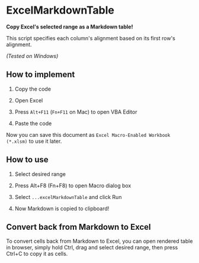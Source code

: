 # ExcelMarkdownTable
**Copy Excel's selected range as a Markdown table!**

This script specifies each column's alignment based on its first row's alignment.

*(Tested on Windows)*



## How to implement
1. Copy the code

2. Open Excel

3. Press `Alt+F11` (`Fn+F11` on Mac) to open VBA Editor

4. Paste the code

Now you can save this document as `Excel Macro-Enabled Workbook (*.xlsm)` to use it later.



## How to use
1. Select desired range

2. Press Alt+F8 (Fn+F8) to open Macro dialog box

3. Select `...excelMarkdownTable` and click Run

4. Now Markdown is copied to clipboard!



## Convert back from Markdown to Excel
To convert cells back from Markdown to Excel, you can open rendered table in browser, simply hold Ctrl, drag and select desired range, then press Ctrl+C to copy it as cells.
